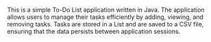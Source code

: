 This is a simple To-Do List application written in Java. The application allows users to manage their tasks efficiently by adding, viewing, and removing tasks. Tasks are stored in a List and are saved to a CSV file, ensuring that the data persists between application sessions.
